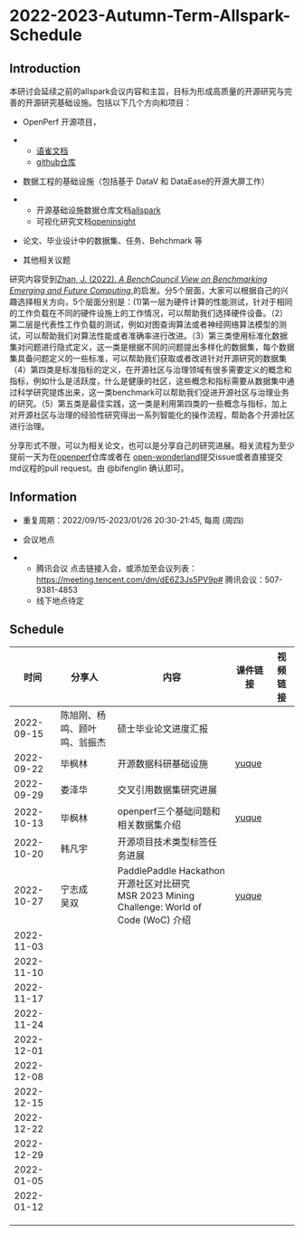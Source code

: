 # 2022-2023-Autumn-Term-Allspark-Schedule

## Introduction

本研讨会延续之前的allspark会议内容和主旨，目标为形成高质量的开源研究与完善的开源研究基础设施。包括以下几个方向和项目：

- OpenPerf 开源项目，

- - [语雀文档](https://xlab2017.yuque.com/me1x4f/openperf)
  - [github仓库](https://github.com/X-lab2017/open-perf)

- 数据工程的基础设施（包括基于 DataV 和 DataEase的开源大屏工作）

- - 开源基础设施数据仓库文档[allspark](https://xlab2017.yuque.com/me1x4f/allspark)
  - 可视化研究文档[openinsight](https://xlab2017.yuque.com/me1x4f/openinsight)

- 论文、毕业设计中的数据集、任务、Behchmark 等

- 其他相关议题

研究内容受到[Zhan, J. (2022). *A BenchCouncil View on Benchmarking Emerging and Future Computing*.](http://arxiv.org/abs/2205.07769)的启发。分5个层面，大家可以根据自己的兴趣选择相关方向，5个层面分别是：(1)第一层为硬件计算的性能测试，针对于相同的工作负载在不同的硬件设施上的工作情况，可以帮助我们选择硬件设备。（2）第二层是代表性工作负载的测试，例如对图查询算法或者神经网络算法模型的测试，可以帮助我们对算法性能或者准确率进行改进。（3）第三类使用标准化数据集对问题进行隐式定义，这一类是根据不同的问题提出多样化的数据集，每个数据集具备问题定义的一些标准，可以帮助我们获取或者改进针对开源研究的数据集（4）第四类是标准指标的定义，在开源社区与治理领域有很多需要定义的概念和指标，例如什么是活跃度，什么是健康的社区，这些概念和指标需要从数据集中通过科学研究提炼出来，这一类benchmark可以帮助我们促进开源社区与治理业务的研究。（5）第五类是最佳实践，这一类是利用第四类的一些概念与指标，加上对开源社区与治理的经验性研究得出一系列智能化的操作流程，帮助各个开源社区进行治理。

分享形式不限，可以为相关论文，也可以是分享自己的研究进展。相关流程为至少提前一天为在[openperf](https://github.com/X-lab2017/open-perf)仓库或者在 [open-wonderland](https://github.com/X-lab2017/open-wonderland/issues)提交issue或者直接提交md议程的pull request。由 @bifenglin 确认即可。

## Information

- 重复周期：2022/09/15-2023/01/26 20:30-21:45, 每周 (周四)

- 会议地点

- - 腾讯会议 点击链接入会，或添加至会议列表： https://meeting.tencent.com/dm/dE6Z3Js5PV9p# 腾讯会议：507-9381-4853
  - 线下地点待定

## Schedule

| **时间**   | **分享人**                   | **内容**                             | **课件链接**                                               | **视频链接** |
| ---------- | ---------------------------- | ------------------------------------ | ---------------------------------------------------------- | ------------ |
| 2022-09-15 | 陈旭刚、杨鸣、顾叶鸣、翁振杰 | 硕士毕业论文进度汇报                 |                                                            |              |
| 2022-09-22 | 毕枫林                       | 开源数据科研基础设施                 | [yuque](https://xlab2017.yuque.com/me1x4f/allspark/tb5450) |              |
| 2022-09-29 | 娄泽华                       | 交叉引用数据集研究进展               |                                                            |              |
| 2022-10-13 | 毕枫林                       | openperf三个基础问题和相关数据集介绍 | [yuque](https://xlab2017.yuque.com/me1x4f/openperf/kgcvno) |              |
| 2022-10-20 | 韩凡宇                       | 开源项目技术类型标签任务进展         |                                                            |              |
| 2022-10-27 | 宁志成 <br />吴双                   | PaddlePaddle Hackathon 开源社区对比研究<br />MSR 2023 Mining Challenge: World of Code (WoC) 介绍 | [yuque](https://www.yuque.com/docs/share/3529cef1-b4b8-40ab-95dc-eca21b1061e0) |              |
| 2022-11-03 |                              |                                      |                                                            |              |
| 2022-11-10 |                              |                                      |                                                            |              |
| 2022-11-17 |                              |                                      |                                                            |              |
| 2022-11-24 |                              |                                      |                                                            |              |
| 2022-12-01 |                              |                                      |                                                            |              |
| 2022-12-08 |                              |                                      |                                                            |              |
| 2022-12-15 |                              |                                      |                                                            |              |
| 2022-12-22 |                              |                                      |                                                            |              |
| 2022-12-29 |                              |                                      |                                                            |              |
| 2022-01-05 |                              |                                      |                                                            |              |
| 2022-01-12 |                              |                                      |                                                            |              |
|            |                              |                                      |                                                            |              |
|            |                              |                                      |                                                            |              |
|            |                              |                                      |                                                            |              |
